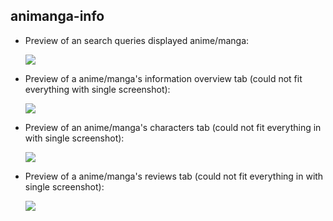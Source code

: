 ## animanga-info

- Preview of an search queries displayed anime/manga:
  <p float="left">
      <img src="https://i.gyazo.com/7079658aaea0ef7647f31ae36d558fb8.jpg">
    </p>

- Preview of a anime/manga's information overview tab (could not fit everything with single screenshot):
  <p float="left">
      <img src="https://i.gyazo.com/7d58edb672911206c71830e1ff19d45c.png">
    </p>

- Preview of an anime/manga's characters tab (could not fit everything in with single screenshot):
  <p float="left">
    <img src="https://i.gyazo.com/9a8ae99baad77f5e44cb4ecc78be5b4a.png">
    </p>

- Preview of a anime/manga's reviews tab (could not fit everything in with single screenshot):
  <p float="left">
      <img src="https://i.gyazo.com/71d205145dfa282a2f00649906d229e6.png">
    </p>
